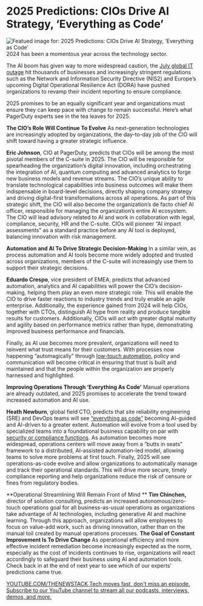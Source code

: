 # 2025 Predictions: CIOs Drive AI Strategy, ‘Everything as Code’
![Featued image for: 2025 Predictions: CIOs Drive AI Strategy, ‘Everything as Code’](https://cdn.thenewstack.io/media/2025/01/e3b1db9f-crystalball-1024x576.jpg)
2024 has been a momentous year across the technology sector.

The AI boom has given way to more widespread caution, the [July global IT outage](https://thenewstack.io/7-urgent-lessons-from-the-crowdstrike-disaster/) hit thousands of businesses and increasingly stringent regulations such as the Network and Information Security Directive (NIS2) and Europe’s upcoming Digital Operational Resilience Act (DORA) have pushed organizations to revamp their incident reporting to ensure compliance.

2025 promises to be an equally significant year and organizations must ensure they can keep pace with change to remain successful. Here’s what PagerDuty experts see in the tea leaves for 2025.

**The CIO’s Role Will Continue To Evolve**
As next-generation technologies are increasingly adopted by organizations, the day-to-day job of the CIO will shift toward having a greater strategic influence.

**Eric Johnson**, CIO at PagerDuty, predicts that CIOs will be among the most pivotal members of the C-suite in 2025. The CIO will be responsible for spearheading the organization’s digital innovation, including orchestrating the integration of AI, quantum computing and advanced analytics to forge new business models and revenue streams. The CIO’s unique ability to translate technological capabilities into business outcomes will make them indispensable in board-level decisions, directly shaping company strategy and driving digital-first transformations across all operations.
As part of this strategic shift, the CIO will also become the organization’s de facto chief AI officer, responsible for managing the organization’s entire AI ecosystem. The CIO will lead advisory related to AI and work in collaboration with legal, compliance, security, HR and the C-suite. CIOs will pioneer “AI impact assessments” as a standard practice before any AI tool is deployed, balancing innovation with risk management.

**Automation and AI To Drive Strategic Decision-Making**
In a similar vein, as process automation and AI tools become more widely adopted and trusted across organizations, members of the C-suite will increasingly use them to support their strategic decisions.

**Eduardo Crespo**, vice president of EMEA, predicts that advanced automation, analytics and AI capabilities will power the CIO’s decision-making, helping them play an even more strategic role. This will enable the CIO to drive faster reactions to industry trends and truly enable an agile enterprise. Additionally, the experience gained from 2024 will help CIOs, together with CTOs, distinguish AI hype from reality and produce tangible results for customers.
Additionally, CIOs will act with greater digital maturity and agility based on performance metrics rather than hype, demonstrating improved business performance and financials.

Finally, as AI use becomes more prevalent, organizations will need to reinvent what trust means for their customers. With processes now happening “automagically” through [low-touch automation](https://thenewstack.io/five-ways-process-automation-can-streamline-itops/), policy and communication will become critical in ensuring that trust is built and maintained and that the people within the organization are properly harnessed and highlighted.

**Improving Operations Through ‘Everything As Code’**
Manual operations are already outdated, and 2025 promises to accelerate the trend toward increased automation and AI use.

**Heath Newburn**, global field CTO, predicts that site reliability engineering (SRE) and DevOps teams will see [“everything as code”](https://thenewstack.io/why-infrastructure-as-code-is-vital-for-modern-devops/) becoming AI-guided and AI-driven to a greater extent. Automation will evolve from a tool used by specialized teams into a foundational business capability on par with [security or compliance functions](https://thenewstack.io/want-to-mitigate-risk-invest-in-automation/). As automation becomes more widespread, operations centers will move away from a “butts in seats” framework to a distributed, AI-assisted automation-led model, allowing teams to solve more problems at first touch.
Finally, 2025 will see operations-as-code evolve and allow organizations to automatically manage and track their operational standards. This will drive more secure, timely compliance reporting and help organizations reduce the risk of censure or fines from regulatory bodies.

**Operational Streamlining Will Remain Front of Mind **
**Tim Chinchen,** director of solution consulting, predicts an increased autonomous/zero-touch operations goal for all business-as-usual operations as organizations take advantage of AI technologies, including generative AI and machine learning. Through this approach, organizations will allow employees to focus on value-add work, such as driving innovation, rather than on the manual toil created by manual operations processes.
**The Goal of Constant Improvement Is To Drive Change**
As operational efficiency and more effective incident remediation become increasingly expected as the norm, especially as the cost of incidents continues to rise, organizations will react accordingly to safeguard their business using AI and automation tools. Check back in at the end of next year to see which of our experts’ predictions came true.

[
YOUTUBE.COM/THENEWSTACK
Tech moves fast, don't miss an episode. Subscribe to our YouTube
channel to stream all our podcasts, interviews, demos, and more.
](https://youtube.com/thenewstack?sub_confirmation=1)